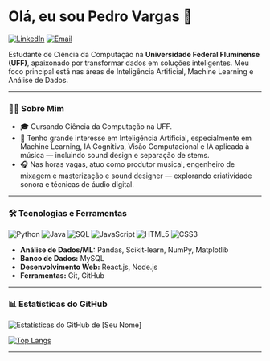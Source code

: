 # Olá, eu sou Pedro Vargas 👋

[![LinkedIn](https://img.shields.io/badge/LinkedIn-0077B5?style=for-the-badge&logo=linkedin&logoColor=white)](https://www.linkedin.com/in/pedrovrgs/)
[![Email](https://img.shields.io/badge/Email-D14836?style=for-the-badge&logo=gmail&logoColor=white)](mailto:phvs2005@icloud.com)

Estudante de Ciência da Computação na **Universidade Federal Fluminense (UFF)**, apaixonado por transformar dados em soluções inteligentes. Meu foco principal está nas áreas de Inteligência Artificial, Machine Learning e Análise de Dados.

---

### 👨‍💻 Sobre Mim

- 🎓 Cursando Ciência da Computação na UFF.
- 🤖 Tenho grande interesse em Inteligência Artificial, especialmente em Machine Learning, IA Cognitiva, Visão Computacional e IA aplicada à música — incluindo sound design e separação de stems.
- 🎧 Nas horas vagas, atuo como produtor musical, engenheiro de mixagem e masterização e sound designer — explorando criatividade sonora e técnicas de áudio digital.

---

### 🛠️ Tecnologias e Ferramentas

![Python](https://img.shields.io/badge/Python-3776AB?style=for-the-badge&logo=python&logoColor=white)
![Java](https://img.shields.io/badge/Java-ED8B00?style=for-the-badge&logo=openjdk&logoColor=white)
![SQL](https://img.shields.io/badge/SQL-025E8C?style=for-the-badge&logo=postgresql&logoColor=white)
![JavaScript](https://img.shields.io/badge/JavaScript-F7DF1E?style=for-the-badge&logo=javascript&logoColor=black)
![HTML5](https://img.shields.io/badge/HTML5-E34F26?style=for-the-badge&logo=html5&logoColor=white)
![CSS3](https://img.shields.io/badge/CSS3-1572B6?style=for-the-badge&logo=css3&logoColor=white)

- **Análise de Dados/ML:** Pandas, Scikit-learn, NumPy, Matplotlib
- **Banco de Dados:** MySQL
- **Desenvolvimento Web:** React.js, Node.js
- **Ferramentas:** Git, GitHub

---

### 📊 Estatísticas do GitHub

![Estatísticas do GitHub de [Seu Nome]](https://github-readme-stats.vercel.app/api?username=pedrovrgss&show_icons=true&theme=dracula&include_all_commits=true&count_private=true)

[![Top Langs](https://github-readme-stats.vercel.app/api/top-langs/?username=pedrovrgss&layout=compact&langs_count=7&theme=dracula)](https://github.com/anuraghazra/github-readme-stats)

---
